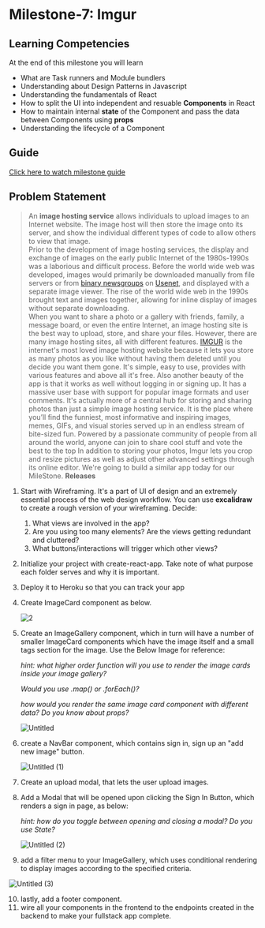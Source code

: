 # Milestone-7: Imgur

## Learning Competencies

At the end of this milestone you will learn

- What are Task runners and Module bundlers
- Understanding about Design Patterns in Javascript
- Understanding the fundamentals of React
- How to split the UI into independent and resuable **Components** in React
- How to maintain internal **state** of the Component and pass the data between Components using **props**
- Understanding the lifecycle of a Component


## Guide
[Click here to watch milestone guide](https://drive.google.com/open?id=11zh5Me-U9cIdbcmVdXOB7v1ApTCX7YG6)

## Problem Statement

> An **image hosting service** allows individuals to upload images to an Internet website. The image host will then store the image onto its server, and show the individual different types of code to allow others to view that image.  
> Prior to the development of image hosting services, the display and exchange of images on the early public Internet of the 1980s-1990s was a laborious and difficult process. Before the world wide web was developed, images would primarily be downloaded manually from file servers or from [binary newsgroups](https://en.wikipedia.org/wiki/Usenet_newsgroup#Binary_newsgroups) on [Usenet](https://en.wikipedia.org/wiki/Usenet), and displayed with a separate image viewer. The rise of the world wide web in the 1990s brought text and images together, allowing for inline display of images without separate downloading.  
> When you want to share a photo or a gallery with friends, family, a message board, or even the entire Internet, an image hosting site is the best way to upload, store, and share your files. However, there are many image hosting sites, all with different features.
> [IMGUR](https://imgur.com/) is the internet's most loved image hosting website because it lets you store as many photos as you like without having them deleted until you decide you want them gone. It's simple, easy to use, provides with various features and above all it's free. Also another beauty of the app is that it works as well without logging in or signing up.
> It has a massive user base with support for popular image formats and user comments. It's actually more of a central hub for storing and sharing photos than just a simple image hosting service.
> It is the place where you’ll find the funniest, most informative and inspiring images, memes, GIFs, and visual stories served up in an endless stream of bite-sized fun. Powered by a passionate community of people from all around the world, anyone can join to share cool stuff and vote the best to the top
> In addition to storing your photos, Imgur lets you crop and resize pictures as well as adjust other advanced settings through its online editor.
> We're going to build a similar app today for our MileStone.
**Releases**

1. Start with Wireframing. It's a part of UI of design and an extremely essential process of the web design workflow. You can use **excalidraw** to create a rough version of your wireframing. Decide:  
    1. What views are involved in the app? 
    2. Are you using too many elements? Are the views getting redundant and cluttered?
    3. What buttons/interactions will trigger which other views? 
2. Initialize your project with create-react-app. Take note of what purpose each folder serves and why it is important. 
3. Deploy it to Heroku so that you can track your app 
4. Create ImageCard component as below. 

    ![2](https://user-images.githubusercontent.com/19927261/175977970-c02a7491-88e0-4d8c-b3af-4c94b70c1a8d.png)

5. Create an ImageGallery component, which in turn will have a number of smaller ImageCard components which have the image itself and a small tags section for the image. Use the Below Image for reference:

    *hint: what higher order function will you use to render the image cards inside your image gallery?* 

    *Would you use .map() or .forEach()?* 

    *how would you render the same image card component with different data?* 
    *Do you know about props?*

    ![Untitled](https://user-images.githubusercontent.com/19927261/175978050-029bde3e-a95c-47ff-8b27-ee44d8489274.png)

6. create a NavBar component, which contains sign in, sign up an "add new image" button.

    ![Untitled (1)](https://user-images.githubusercontent.com/19927261/175978140-07c7a43e-6ca6-4d8b-9f9c-47c153211929.png)

7. Create an upload modal, that lets the user upload images. 
8. Add a Modal that will be opened upon clicking the Sign In Button, which renders a sign in page, as below:

    *hint: how do you toggle between opening and closing a modal? Do you use State?* 

    ![Untitled (2)](https://user-images.githubusercontent.com/19927261/175978246-43391bc1-3d9f-4755-9de5-2ccbe4e5a4d0.png)


9. add a filter  menu to your ImageGallery, which uses conditional rendering to display images according to the specified criteria. 

![Untitled (3)](https://user-images.githubusercontent.com/19927261/175978353-954dea6a-668f-439d-a6d2-ea3bf6adcab1.png)

10. lastly, add a footer component. 
11. wire all your components in the frontend to the endpoints created in the backend to make your fullstack app complete. 